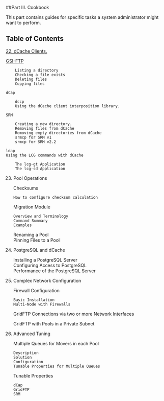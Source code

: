 ##Part III. Cookbook

This part contains guides for specific tasks a system administrator might want to perform.

Table of Contents
-----------------

[22. dCache Clients.](cookbook-clients.md)

   [GSI-FTP](#gsi-ftp)

        Listing a directory  
        Checking a file exists  
        Deleting files  
        Copying files  

    dCap  

        dccp  
        Using the dCache client interposition library.  

    SRM  
  
        Creating a new directory.  
        Removing files from dCache  
        Removing empty directories from dCache  
        srmcp for SRM v1  
        srmcp for SRM v2.2  

    ldap  
    Using the LCG commands with dCache  

        The lcg-gt Application  
        The lcg-sd Application  

23. Pool Operations  

    Checksums  

        How to configure checksum calculation  

    Migration Module  

        Overview and Terminology  
        Command Summary  
        Examples  

    Renaming a Pool  
    Pinning Files to a Pool  

24. PostgreSQL and dCache  

    Installing a PostgreSQL Server  
    Configuring Access to PostgreSQL  
    Performance of the PostgreSQL Server  

25. Complex Network Configuration  

    Firewall Configuration  

        Basic Installation  
        Multi-Node with Firewalls  

    GridFTP Connections via two or more Network Interfaces  

    GridFTP with Pools in a Private Subnet  

26. Advanced Tuning  

    Multiple Queues for Movers in each Pool  

        Description  
        Solution  
        Configuration  
        Tunable Properties for Multiple Queues  

    Tunable Properties  

        dCap  
        GridFTP  
        SRM  
